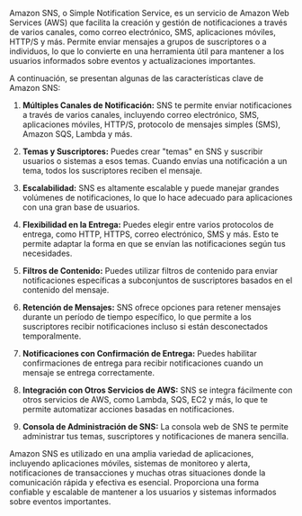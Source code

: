 Amazon SNS, o Simple Notification Service, es un servicio de Amazon Web Services (AWS) que facilita la creación y gestión de notificaciones a través de varios canales, como correo electrónico, SMS, aplicaciones móviles, HTTP/S y más. Permite enviar mensajes a grupos de suscriptores o a individuos, lo que lo convierte en una herramienta útil para mantener a los usuarios informados sobre eventos y actualizaciones importantes.

A continuación, se presentan algunas de las características clave de Amazon SNS:

1. **Múltiples Canales de Notificación:** SNS te permite enviar notificaciones a través de varios canales, incluyendo correo electrónico, SMS, aplicaciones móviles, HTTP/S, protocolo de mensajes simples (SMS), Amazon SQS, Lambda y más.

2. **Temas y Suscriptores:** Puedes crear "temas" en SNS y suscribir usuarios o sistemas a esos temas. Cuando envías una notificación a un tema, todos los suscriptores reciben el mensaje.

3. **Escalabilidad:** SNS es altamente escalable y puede manejar grandes volúmenes de notificaciones, lo que lo hace adecuado para aplicaciones con una gran base de usuarios.

4. **Flexibilidad en la Entrega:** Puedes elegir entre varios protocolos de entrega, como HTTP, HTTPS, correo electrónico, SMS y más. Esto te permite adaptar la forma en que se envían las notificaciones según tus necesidades.

5. **Filtros de Contenido:** Puedes utilizar filtros de contenido para enviar notificaciones específicas a subconjuntos de suscriptores basados en el contenido del mensaje.

6. **Retención de Mensajes:** SNS ofrece opciones para retener mensajes durante un período de tiempo específico, lo que permite a los suscriptores recibir notificaciones incluso si están desconectados temporalmente.

7. **Notificaciones con Confirmación de Entrega:** Puedes habilitar confirmaciones de entrega para recibir notificaciones cuando un mensaje se entrega correctamente.

8. **Integración con Otros Servicios de AWS:** SNS se integra fácilmente con otros servicios de AWS, como Lambda, SQS, EC2 y más, lo que te permite automatizar acciones basadas en notificaciones.

9. **Consola de Administración de SNS:** La consola web de SNS te permite administrar tus temas, suscriptores y notificaciones de manera sencilla.

Amazon SNS es utilizado en una amplia variedad de aplicaciones, incluyendo aplicaciones móviles, sistemas de monitoreo y alerta, notificaciones de transacciones y muchas otras situaciones donde la comunicación rápida y efectiva es esencial. Proporciona una forma confiable y escalable de mantener a los usuarios y sistemas informados sobre eventos importantes.